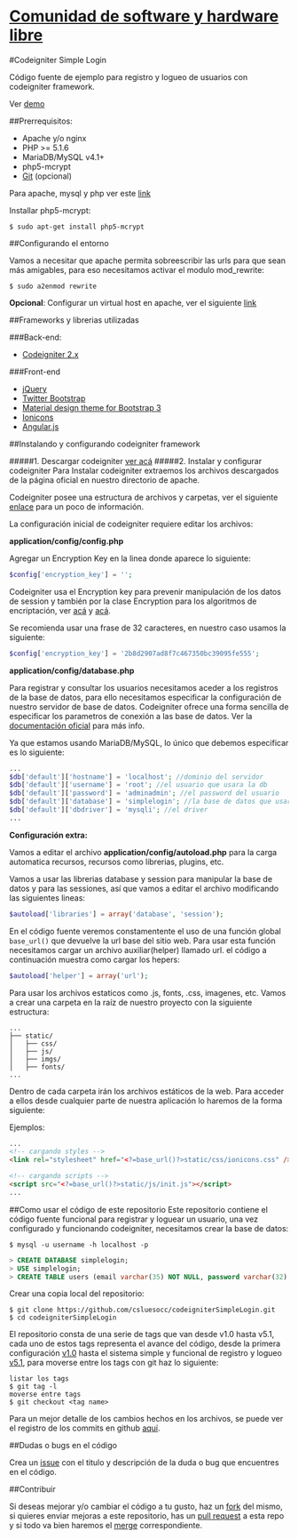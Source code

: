 [Comunidad de software y hardware libre](http://cshluesocc.org/)
==================================

#Codeigniter Simple Login

Código fuente de ejemplo para registro y logueo de usuarios con codeigniter framework.

Ver [demo](http://www.cshluesocc.org/~carloscarcamo/simplelogin/)

##Prerrequisitos:

* Apache y/o nginx
* PHP >= 5.1.6
* MariaDB/MySQL v4.1+
* php5-mcrypt
* [Git](http://git-scm.com/book/en/v2/Getting-Started-Installing-Git) (opcional) 

Para apache, mysql y php ver este [link](https://www.digitalocean.com/community/tutorials/how-to-install-linux-apache-mysql-php-lamp-stack-on-debian)

Installar php5-mcrypt:

```shell
$ sudo apt-get install php5-mcrypt
```

##Configurando el entorno

Vamos a necesitar que apache permita sobreescribir las urls para que sean más amigables, para eso necesitamos activar el modulo mod_rewrite:

```shell
$ sudo a2enmod rewrite
```

**Opcional**: Configurar un virtual host en apache, ver el siguiente [link](https://www.digitalocean.com/community/tutorials/how-to-set-up-apache-virtual-hosts-on-debian-7)

##Frameworks y librerias utilizadas

###Back-end:
* [Codeigniter 2.x](http://www.codeigniter.com/)

###Front-end
* [jQuery](http://jquery.com/)
* [Twitter Bootstrap](http://getbootstrap.com/)
* [Material design theme for Bootstrap 3](https://github.com/FezVrasta/bootstrap-material-design)
* [Ionicons](https://github.com/driftyco/ionicons)
* [Angular.js](https://angularjs.org/)

##Instalando y configurando codeigniter framework

#####1. Descargar codeigniter [ver acá](http://www.codeigniter.com/download)
#####2. Instalar y configurar codeigniter 
Para Instalar codeigniter extraemos los archivos descargados de la página oficial en nuestro directorio de apache.

Codeigniter posee una estructura de archivos y carpetas, ver el siguiente [enlace](http://andresoller.es/blog/tutorial-basico-codeigniter-ii-estructura-de-carpetas-archivos-de-configuracion-y-urls-amigables/) para un poco de información.

La configuración inicial de codeigniter requiere editar los archivos:

**application/config/config.php**

Agregar un Encryption Key en la linea donde aparece lo siguiente:

```php
$config['encryption_key'] = '';
```

Codeigniter usa el Encryption key para prevenir manipulación de los datos de session y también por la clase Encryption para los algoritmos de encriptación, ver [acá](http://www.codeigniter.com/user_guide/libraries/sessions.html) y [acá](http://www.codeigniter.com/user_guide/libraries/encryption.html).

Se recomienda usar una frase de 32 caracteres, en nuestro caso usamos la siguiente:
```php
$config['encryption_key'] = '2b8d2907ad8f7c467350bc39095fe555';
```

**application/config/database.php**

Para registrar y consultar los usuarios necesitamos aceder a los registros de la base de datos, para ello necesitamos especificar la configuración de nuestro servidor de base de datos. Codeigniter ofrece una forma sencilla de especificar los parametros de conexión a las base de datos. Ver la [documentación oficial](http://www.codeigniter.com/user_guide/database/configuration.html) para más info.

Ya que estamos usando MariaDB/MySQL, lo único que debemos especificar es lo siguiente:

```php
...
$db['default']['hostname'] = 'localhost'; //dominio del servidor
$db['default']['username'] = 'root'; //el usuario que usara la db
$db['default']['password'] = 'adminadmin'; //el password del usuario
$db['default']['database'] = 'simplelogin'; //la base de datos que usara la aplicación
$db['default']['dbdriver'] = 'mysqli'; //el driver 
...
```

**Configuración extra:**

Vamos a editar el archivo **application/config/autoload.php** para la carga automatica recursos, recursos como librerias, plugins, etc. 

Vamos a usar las librerias database y session para manipular la base de datos y para las sessiones, así que vamos a editar el archivo modificando las siguientes lineas:

```php
$autoload['libraries'] = array('database', 'session');
```

En el código fuente veremos constamentente el uso de una función global ```base_url()``` que devuelve la url base del sitio web. Para usar esta función necesitamos cargar un archivo auxiliar(helper) llamado url. el código a continuación muestra como cargar los hepers:

```php
$autoload['helper'] = array('url');
```

Para usar los archivos estaticos como .js, fonts, .css, imagenes, etc. Vamos a crear una carpeta en la raíz de nuestro proyecto con la siguiente estructura:

	...
	├── static/
    │   ├── css/
    │   ├── js/
    │   ├── imgs/
    │   ├── fonts/
	...

Dentro de cada carpeta irán los archivos estáticos de la web. Para acceder a ellos desde cualquier parte de nuestra aplicación lo haremos de la forma siguiente:

Ejemplos:
```html
...
<!-- cargando styles -->
<link rel="stylesheet" href="<?=base_url()?>static/css/ionicons.css" />

<!-- cargando scripts -->
<script src="<?=base_url()?>static/js/init.js"></script>
...
```

##Como usar el código de este repositorio
Este repositorio contiene el código fuente funcional para registrar y loguear un usuario, una vez configurado y funcionando codeigniter, necesitamos crear la base de datos:

```shell
$ mysql -u username -h localhost -p
```

```sql
> CREATE DATABASE simplelogin;
> USE simplelogin;
> CREATE TABLE users (email varchar(35) NOT NULL, password varchar(32) NOT NULL, name varchar(50) DEFAULT NULL, PRIMARY KEY (email));
```

Crear una copia local del repositorio:
```shell
$ git clone https://github.com/csluesocc/codeigniterSimpleLogin.git
$ cd codeigniterSimpleLogin
```
El repositorio consta de una serie de tags que van desde v1.0 hasta v5.1, cada uno de estos tags representa el avance del código, desde la primera configuración [v1.0](https://github.com/csluesocc/codeigniterSimpleLogin/releases/tag/v1.0) hasta el sistema simple y funcional de registro y logueo [v5.1](https://github.com/csluesocc/codeigniterSimpleLogin/releases/tag/v5.1), para moverse entre los tags con git haz lo siguiente:

```shell
listar los tags
$ git tag -l
moverse entre tags
$ git checkout <tag name>
```

Para un mejor detalle de los cambios hechos en los archivos, se puede ver el registro de los commits en github [aquí](https://github.com/csluesocc/codeigniterSimpleLogin/commits/master).

##Dudas o bugs en el código

Crea un [issue](https://github.com/csluesocc/codeigniterSimpleLogin/issues) con el titulo y descripción de la duda o bug que encuentres en el código.

##Contribuir

Si deseas mejorar y/o cambiar el código a tu gusto, haz un [fork](https://help.github.com/articles/fork-a-repo/) del mismo, si quieres enviar mejoras a este repositorio, has un [pull request](https://help.github.com/articles/using-pull-requests/) a esta repo y si todo va bien haremos el [merge](https://help.github.com/articles/merging-a-pull-request/) correspondiente.


